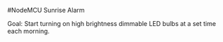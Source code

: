 #NodeMCU Sunrise Alarm

Goal: Start turning on high brightness dimmable LED bulbs at a set time each morning.

